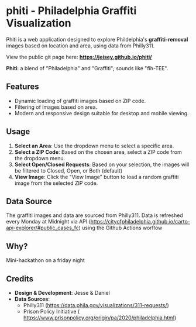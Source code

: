 # phiti - Philadelphia Graffiti Visualization
Phiti is a web application designed to explore Phildelphia's **graffiti-removal** images based on location and area, using data from Philly311.

View the public git page here: **https://jeisey.github.io/phiti/**

**Phiti**: a blend of "Philadelphia" and "Graffiti"; sounds like "fih-TEE". 

## Features

- Dynamic loading of graffiti images based on ZIP code.
- Filtering of images based on area.
- Modern and responsive design suitable for desktop and mobile viewing.

## Usage

1. **Select an Area**: Use the dropdown menu to select a specific area.
2. **Select a ZIP Code**: Based on the chosen area, select a ZIP code from the dropdown menu.
3. **Select Open/Closed Requests**: Based on your selection, the images will be filtered to Closed, Open, or Both (default)
4. **View Image**: Click the "View Image" button to load a random graffiti image from the selected ZIP code.

## Data Source

The graffiti images and data are sourced from Philly311.
Data is refreshed every Monday at Midnight via API (https://cityofphiladelphia.github.io/carto-api-explorer/#public_cases_fc) using the Github Actions worflow

## Why?

Mini-hackathon on a friday night

## Credits

- **Design & Development**: Jesse & Daniel
- **Data Sources**:
  - Philly311 (https://data.phila.gov/visualizations/311-requests/)
  - Prison Policy Initiative ( https://www.prisonpolicy.org/origin/pa/2020/philadelphia.html)

